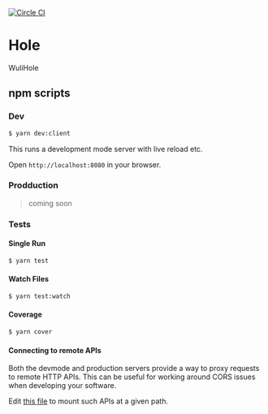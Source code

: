 [![Circle CI](https://circleci.com/gh/WuliHole/hole.svg?style=svg)](https://circleci.com/gh/WuliHole/hole)

# Hole

WuliHole

## npm scripts

### Dev
```bash
$ yarn dev:client
```

This runs a development mode server with live reload etc.

Open `http://localhost:8080` in your browser.

### Prodduction
> coming soon

### Tests

#### Single Run
```bash
$ yarn test
```

#### Watch Files
```bash
$ yarn test:watch
```

#### Coverage
```bash
$ yarn cover
```

#### Connecting to remote APIs

Both the devmode and production servers provide a way to proxy requests to
remote HTTP APIs.  This can be useful for working around CORS issues when
developing your software.

Edit [this file](server/proxy-config.js) to mount such APIs at a given path.


